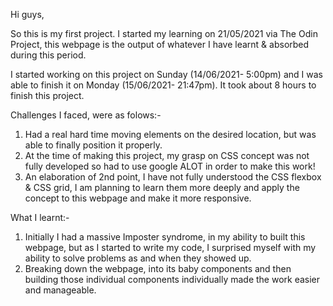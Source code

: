 Hi guys,

So this is my first project. I started my learning on 21/05/2021 via The Odin Project, this webpage is the output of whatever I have learnt & absorbed during this period. 

I started working on this project on Sunday (14/06/2021- 5:00pm) and I was able to finish it on Monday (15/06/2021- 21:47pm). It took about 8 hours to finish this project.

Challenges I faced, were as folows:-
1. Had a real hard time moving elements on the desired location, but was able to finally position it properly.
2. At the time of making this project, my grasp on CSS concept was not fully developed so had to use google ALOT in order to make this work!
3. An elaboration of 2nd point, I have not fully understood the CSS flexbox & CSS grid, I am planning to learn them more deeply and apply the concept to this webpage and make it more responsive.

What I learnt:-

1. Initially I had a massive Imposter syndrome, in my ability to built this webpage, but as I started to write my code, I surprised myself with my ability to solve problems as and when they showed up.
2. Breaking down the webpage, into its baby components and then building those individual components individually made the work easier and manageable.
